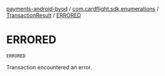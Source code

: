 [payments-android-byod](../../index.md) / [com.cardflight.sdk.enumerations](../index.md) / [TransactionResult](index.md) / [ERRORED](./-e-r-r-o-r-e-d.md)

# ERRORED

`ERRORED`

Transaction encountered an error.

